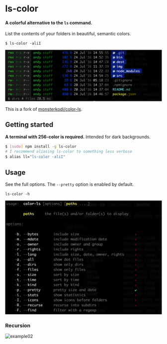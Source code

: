 # ls-color

#### A colorful alternative to the `ls` command.
List the contents of your folders in beautiful, semantic colors.
```
$ ls-color -aliI
```
![example01](./img/main.png)

This is a fork of [monsterkodi/color-ls](https://github.com/monsterkodi/color-ls).

## Getting started
**A terminal with 256-color is required.** Intended for dark backgrounds.
```sh
$ [sudo] npm install -g ls-color
# I recommend aliasing ls-color to something less verbose
$ alias ll="ls-color -aliI"
```

## Usage
See the full options. The `--pretty` option is enabled by default.
```
ls-color -h
```

![usage](./img/help.png)

### Recursion

![example02](./img/recursion.png)

